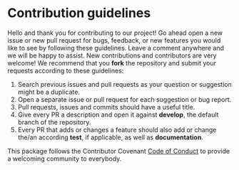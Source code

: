 # Contribution guidelines

Hello and thank you for contributing to our project! Go ahead open a new issue or new pull request for bugs,
feedback, or new features you would like to see by following these guidelines.
Leave a comment anywhere and we will be happy to assist. New contributions and contributors are very welcome!
We recommend that you **fork** the repository and submit your requests according to these guidelines:

1) Search previous issues and pull requests as your question or suggestion might be a duplicate.
2) Open a separate issue or pull request for each suggestion or bug report.
3) Pull requests, issues and commits should have a useful title.
4) Give every PR a description and open it against **develop**, the default branch of the repository.
5) Every PR that adds or changes a feature should also add or change the/an according **test**, if applicable, as well
as **documentation**.

This package follows the Contributor Covenant [Code of Conduct](CODE_OF_CONDUCT.md) to provide a welcoming community to everybody.
